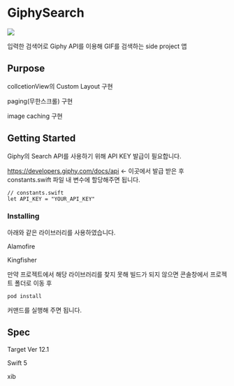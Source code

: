 # GiphySearch

<img src="https://user-images.githubusercontent.com/76767233/126121997-86d9667a-cda7-49ff-b56e-8525d5328226.gif">

입력한 검색어로 Giphy API를 이용해 GIF를 검색하는 side project 앱

## Purpose 
collcetionView의 Custom Layout 구현

paging(무한스크롤) 구현

image caching 구현


## Getting Started
Giphy의 Search API를 사용하기 위해 API KEY 발급이 필요합니다.

https://developers.giphy.com/docs/api <- 이곳에서 발급 받은 후 constants.swift 파일 내 변수에 할당해주면 됩니다.
```
// constants.swift 
let API_KEY = "YOUR_API_KEY"
```

### Installing

아래와 같은 라이브러리를 사용하였습니다.

Alamofire

Kingfisher

만약 프로젝트에서 해당 라이브러리를 찾지 못해 빌드가 되지 않으면 콘솔창에서 프로젝트 폴더로 이동 후
```
pod install
```
커맨드를 실행해 주면 됩니다.

## Spec
Target Ver 12.1

Swift 5

xib
